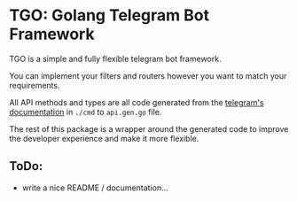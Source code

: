 # TGO: Golang Telegram Bot Framework

TGO is a simple and fully flexible telegram bot framework.

You can implement your filters and routers however you want to match your requirements.

All API methods and types are all code generated from the [telegram's documentation](https://core.telegram.org/bots/api) in `./cmd` to `api.gen.go` file.

The rest of this package is a wrapper around the generated code to improve the developer experience and make it more flexible.

## ToDo:

- write a nice README / documentation...
